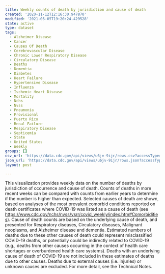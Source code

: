 ```yaml
---
title: Weekly counts of death by jurisdiction and cause of death
created: '2020-11-12T12:16:30.947870'
modified: '2021-05-05T19:20:24.429528'
state: active
type: dataset
tags:
  - Alzheimer Disease
  - Cancer
  - Causes Of Death
  - Cerebrovascular Disease
  - Chronic Lower Respiratory Disease
  - Circulatory Disease
  - Deaths
  - Dementia
  - Diabetes
  - Heart Failure
  - Hypertensive Disease
  - Influenza
  - Ischemic Heart Disease
  - Mortality
  - Nchs
  - Nvss
  - Pneumonia
  - Provisional
  - Puerto Rico
  - Renal Failure
  - Respiratory Disease
  - Septicemia
  - State
  - United States
  - Weekly
groups: []
csv_url: 'https://data.cdc.gov/api/views/u6jv-9ijr/rows.csv?accessType=DOWNLOAD'
json_url: 'https://data.cdc.gov/api/views/u6jv-9ijr/rows.json?accessType=DOWNLOAD'
layout: post

---
```

This visualization provides weekly data on the number of deaths by jurisdiction of occurrence and cause of death. Counts of deaths in more recent weeks can be compared with counts from earlier years to determine if the number is higher than expected. Selected causes of death are shown, based on analyses of the most prevalent comorbid conditions reported on death certificates where COVID-19 was listed as a cause of death (see https://www.cdc.gov/nchs/nvss/vsrr/covid_weekly/index.htm#Comorbidities). Cause of death counts are based on the underlying cause of death, and presented for Respiratory diseases, Circulatory diseases, Malignant neoplasms, and Alzheimer disease and dementia. Estimated numbers of deaths due to these other causes of death could represent misclassified COVID-19 deaths, or potentially could be indirectly related to COVID-19 (e.g., deaths from other causes occurring in the context of health care shortages or overburdened health care systems). Deaths with an underlying cause of death of COVID-19 are not included in these estimates of deaths due to other causes. Deaths due to external causes (i.e. injuries) or unknown causes are excluded. For more detail, see the Technical Notes.
